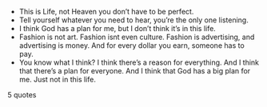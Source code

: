  - This is Life, not Heaven you don’t have to be perfect.
 - Tell yourself whatever you need to hear, you’re the only one listening.
 - I think God has a plan for me, but I don’t think it’s in this life.
 - Fashion is not art. Fashion isnt even culture. Fashion is advertising, and advertising is money. And for every dollar you earn, someone has to pay.
 - You know what I think? I think there’s a reason for everything. And I think that there’s a plan for everyone. And I think that God has a big plan for me. Just not in this life.

5 quotes